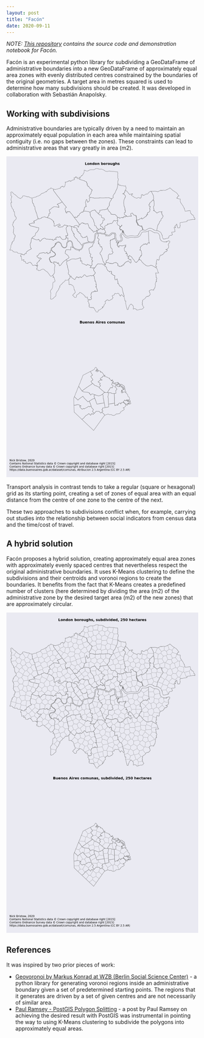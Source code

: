 ```yaml
---
layout: post
title: "Facón"
date: 2020-09-11
---
```


*NOTE: [This repository](https://github.com/AtelierLibre/facon) contains the source code and demonstration notebook for Facón.*

Facón is an experimental python library for subdividing a GeoDataFrame of administrative boundaries into a new GeoDataFrame of approximately equal area zones with evenly distributed centres constrained by the boundaries of the original geometries. A target area in metres squared is used to determine how many subdivisions should be created. It was developed in collaboration with Sebastián Anapolsky.

## Working with subdivisions

Administrative boundaries are typically driven by a need to maintain an approximately equal population in each area while maintaining spatial contiguity (i.e. no gaps between the zones). These constraints can lead to administrative areas that vary greatly in area (m2).

![Greater London boroughs, Ciudad Autónoma de Buenos Aires comunas](/images/London_boroughs_Buenos_Aires_comunas.png "Greater London boroughs, Ciudad Autónoma de Buenos Aires comunas")

Transport analysis in contrast tends to take a regular (square or hexagonal) grid as its starting point, creating a set of zones of equal area with an equal distance from the centre of one zone to the centre of the next.

These two approaches to subdivisions conflict when, for example, carrying out studies into the relationship between social indicators from census data and the time/cost of travel.

## A hybrid solution

Facón proposes a hybrid solution, creating approximately equal area zones with approximately evenly spaced centres that nevertheless respect the original administrative boundaries. It uses K-Means clustering to define the subdivisions and their centroids and voronoi regions to create the boundaries. It benefits from the fact that K-Means creates a predefined number of clusters (here determined by dividing the area (m2) of the administrative zone by the desired target area (m2) of the new zones) that are approximately circular.

![Greater London boroughs, Ciudad Autónoma de Buenos Aires comunas subdivided](/images/London_boroughs_Buenos_Aires_comunas_subdivided.png "Greater London boroughs, Ciudad Autónoma de Buenos Aires comunas subdivided")

## References

It was inspired by two prior pieces of work:

- [Geovoronoi by Markus Konrad at WZB (Berlin Social Science Center)](https://github.com/WZBSocialScienceCenter/geovoronoi) - a python library for generating voronoi regions inside an administrative boundary given a set of predetermined starting points. The regions that it generates are driven by a set of given centres and are not necessarily of similar area.
- [Paul Ramsey - PostGIS Polygon Splitting](http://blog.cleverelephant.ca/2018/06/polygon-splitting.html) - a post by Paul Ramsey on achieving the desired result with PostGIS was instrumental in pointing the way to using K-Means clustering to subdivide the polygons into approximately equal areas.
